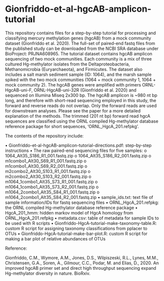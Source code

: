 # Gionfriddo-et-al-hgcAB-amplicon-tutorial
This repository contains files for a step-by-step tutorial for processing and classifying mercury methylation genes (hgcAB) from a mock community dataset (Gionfriddo et al. 2020). The full-set of paired-end fastq files from the published study can be downloaded from the NCBI SRA database under BioProject: PRJNA608965. The tutorial dataset contains hgcAB amplicon sequencing of two mock communities. Each community is a mix of three cultured Hg-methylator isolates from the Deltaproteobacteria, Methanomicrobia (Euryarchaeota), and Firmicutes. The dataset also includes a salt marsh sediment sample (ID: 1064), and the marsh sample spiked with the two mock communities (1064 + mock community 1, 1064 + mock community 2). The hgcAB genes were amplified with primers ORNL-HgcAB-uni-F, ORNL-HgcAB-uni-32R (Gionfriddo et al. 2020) and sequenced on Illumina Miseq 2x300 bp. The hgcAB amplicon is ~980 nt bp long, and therefore with short-read sequencing employed in this study, the forward and reverse reads do not overlap. Only the forward reads are used for downstream analyses. Please see the paper for a more detailed explanation of the methods. The trimmed (201 nt bp) forward read hgcA sequences are classified using the ORNL compiled Hg-methylator database reference package for short sequences, ‘ORNL_HgcA_201.refpkg’.

The contents of the repository include:

•	Gionfriddo-et-al-hgcAB-amplicon-tutorial-directions.pdf: step-by-step instructions
•	The raw paired-end sequencing files for five samples:
  o	1064_Alt35_S186_R1_001.fastq.zip
  o	1064_Alt35_S186_R2_001.fastq.zip
  o	m1combo1_Alt30_S69_R1_001.fastq.zip
  o	m1combo1_Alt30_S69_R2_001.fastq.zip
  o	m2combo2_Alt30_S103_R1_001.fastq.zip
  o	m2combo2_Alt30_S103_R2_001.fastq.zip
  o	m1064_1combo1_Alt35_S73_R1_001.fastq.zip
  o	m1064_1combo1_Alt35_S73_R2_001.fastq.zip
  o	m1064_2combo1_Alt35_S84_R1_001.fastq.zip
  o	m1064_2combo1_Alt35_S84_R2_001.fastq.zip
•	sample_ids.txt: text file of sample information/IDs for fastq sequencing files
•	ORNL_HgcA_201.refpkg: the ORNL compiled Hg-methylator database reference package
•	HgcA_201_hmm: hidden markov model of HgcA homology from ORNL_HgcA_201.refpkg
•	metadata.csv: table of metadata for sample IDs to be used with R scripts
•	Gionfriddo-HgcA-tutorial-make-taxonomy-table.R: custom R script for assigning taxonomy classifications from pplacer to OTUs
•	Gionfriddo-HgcA-tutorial-make-bar-plot.R: custom R script for making a bar plot of relative abundances of OTUs

Reference:

Gionfriddo, C.M., Wymore, A.M., Jones, D.S., Wilpiszeski, R.L., Lynes, M.M., Christensen, G.A., Soren, A., Gilmour, C.C., Podar, M. and Elias, D., 2020. An improved hgcAB primer set and direct high throughput sequencing expand Hg-methylator diversity in nature. BioRxiv.

